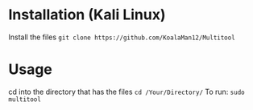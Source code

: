 # Installation (Kali Linux)

Install the files
`git clone https://github.com/KoalaMan12/Multitool`

# Usage

cd into the directory that has the files `cd /Your/Directory/`
To run: `sudo multitool`
